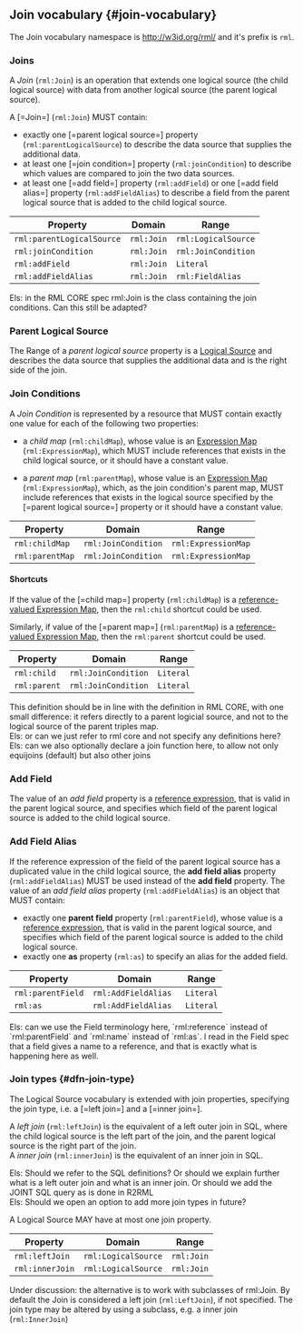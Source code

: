 ## Join vocabulary {#join-vocabulary}

The Join vocabulary namespace is http://w3id.org/rml/
and it's prefix is `rml`.

### Joins

A <dfn>Join</dfn> (`rml:Join`) is an operation that extends one logical source (the child logical source) with data from another logical source (the parent logical source).

A [=Join=] (`rml:Join`) MUST contain:
- exactly one [=parent logical source=] property (`rml:parentLogicalSource`) to describe the data source that supplies the additional data. 
- at least one [=join condition=] property (`rml:joinCondition`) to describe which values are compared to join the two data sources.
- at least one [=add field=] property (`rml:addField`) or one [=add field alias=] property (`rml:addFieldAlias`) to describe a field from the parent logical source that is added to the child logical source. 

| Property                  | Domain     | Range               |
|---------------------------|------------|---------------------|
| `rml:parentLogicalSource` | `rml:Join` | `rml:LogicalSource` |
| `rml:joinCondition`       | `rml:Join` | `rml:JoinCondition` |
| `rml:addField`            | `rml:Join` | `Literal`           |
| `rml:addFieldAlias`       | `rml:Join` | `rml:FieldAlias`    | 

<aside class="issue">
Els: in the RML CORE spec rml:Join is the class containing the join conditions. Can this still be adapted?
</aside>

### Parent Logical Source

The Range of a <dfn>parent logical source</dfn> property is a [Logical Source](https://kg-construct.github.io/rml-io/spec/docs/#defining-logical-sources) and describes the data source that supplies the additional data and is the right side of the join. 

### Join Conditions

A <dfn>Join Condition</dfn> is represented by a resource that MUST contain exactly one value for each of the following two properties:

- a <dfn>child map</dfn> (`rml:childMap`), whose value is an [Expression Map](https://kg-construct.github.io/rml-core/spec/docs/#expression-map-rml-expressionmap) (`rml:ExpressionMap`), 
which MUST include references that exists in the child logical source, or it should have a constant value.

- a <dfn>parent map</dfn> (`rml:parentMap`), whose value is an [Expression Map](https://kg-construct.github.io/rml-core/spec/docs/#expression-map-rml-expressionmap) (`rml:ExpressionMap`),
which, as the join condition's parent map, MUST include references that exists in the logical source specified by the [=parent logical source=] property or it should have a constant value.


| Property                    | Domain               | Range                     |
| --------------------------- | -------------------- | ------------------------- |
| `rml:childMap`              | `rml:JoinCondition`  | `rml:ExpressionMap`       |
| `rml:parentMap`             | `rml:JoinCondition`  | `rml:ExpressionMap`       |

#### Shortcuts

If the value of the [=child map=] property (`rml:childMap`) is a [reference-valued Expression Map](https://kg-construct.github.io/rml-core/spec/docs/#reference-rml-reference),
then the `rml:child` shortcut could be used.

Similarly, if value of the [=parent map=] (`rml:parentMap`) is a [reference-valued Expression Map](https://kg-construct.github.io/rml-core/spec/docs/#reference-rml-reference),
then the `rml:parent` shortcut could be used.

| Property                    | Domain               | Range                     |
| --------------------------- | -------------------- | ------------------------- |
| `rml:child`                 | `rml:JoinCondition`  | `Literal`                 |
| `rml:parent`                | `rml:JoinCondition`  | `Literal`                 |


<aside class="note">
This definition should be in line with the definition in RML CORE, with one small difference: it refers directly to a parent logicial source, and not to the logical source of the parent triples map.
</aside>
<aside class="issue">
Els: or can we just refer to rml core and not specify any definitions here?
</aside>
<aside class="issue">
Els: can we also optionally declare a join function here, to allow not only equijoins (default) but also other joins
</aside>

### Add Field 

The value of an <dfn>add field</dfn> property is a [reference expression](https://kg-construct.github.io/rml-core/spec/docs/#dfn-reference-expression), that is valid in the parent logical source,
and specifies which field of the parent logical source is added to the child logical source. 

### Add Field Alias 

If the reference expression of the field of the parent logical source has a duplicated value in the child logical source, the **add field alias** property (`rml:addFieldAlias`) MUST be used instead of the **add field** property. 
The value of an <dfn>add field alias</dfn> property (`rml:addFieldAlias`) is an object that MUST contain: 
- exactly one **parent field** property (`rml:parentField`), whose value is a [reference expression](https://kg-construct.github.io/rml-core/spec/docs/#dfn-reference-expression), that is valid in the parent logical source,
  and specifies which field of the parent logical source is added to the child logical source.
- exactly one **as** property (`rml:as`) to specify an alias for the added field.

| Property          | Domain               | Range     |
|-------------------|----------------------|-----------|
| `rml:parentField` | `rml:AddFieldAlias ` | `Literal` |
| `rml:as`          | `rml:AddFieldAlias`  | `Literal` |

<aside class="issue">
Els: can we use the Field terminology here, `rml:reference` instead of `rml:parentField` and `rml:name` instead of `rml:as`. 
I read in the Field spec that a field gives a name to a reference, and that is exactly what is happening here as well. 
</aside>

### Join types {#dfn-join-type}

The Logical Source vocabulary is extended with join properties, specifying the join type, i.e. a [=left join=] and a [=inner join=].

A <dfn>left join</dfn> (`rml:leftJoin`) is the equivalent of a left outer join in SQL, where the child logical source is the left part of the join, and the parent logical source is the right part of the join.  
A <dfn>inner join</dfn> (`rml:innerJoin`) is the equivalent of an inner join in SQL.   

<aside class="issue">
Els: Should we refer to the SQL definitions? Or should we explain further what is a left outer join and what is an inner join. Or should we add the JOINT SQL query as is done in R2RML
</aside>
<aside class="issue">
Els: Should we open an option to add more join types in future? 
</aside>

A Logical Source MAY have at most one join property.

| Property        | Domain              | Range               |
|-----------------|---------------------|---------------------|
| `rml:leftJoin`  | `rml:LogicalSource` | `rml:Join`          |
| `rml:innerJoin` | `rml:LogicalSource` | `rml:Join`          |

Under discussion: the alternative is to work with subclasses of rml:Join.
By default the Join is considered a left join (`rml:LeftJoin`), if not specified.
The join type may be altered by using a subclass, e.g. a inner join (`rml:InnerJoin`)
